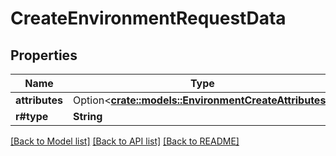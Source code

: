 # CreateEnvironmentRequestData

## Properties

Name | Type | Description | Notes
------------ | ------------- | ------------- | -------------
**attributes** | Option<[**crate::models::EnvironmentCreateAttributes**](EnvironmentCreateAttributes.md)> |  | [optional]
**r#type** | **String** |  | 

[[Back to Model list]](../README.md#documentation-for-models) [[Back to API list]](../README.md#documentation-for-api-endpoints) [[Back to README]](../README.md)


